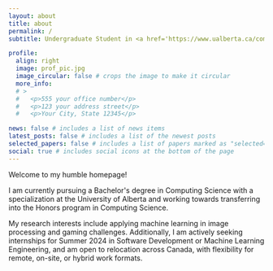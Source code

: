 ```yaml
---
layout: about
title: about
permalink: /
subtitle: Undergraduate Student in <a href='https://www.ualberta.ca/computing-science/about-the-department/index.html'>Department of Computing Science</a> at <a href='https://www.ualberta.ca/index.html'>University of Alberta</a>.

profile:
  align: right
  image: prof_pic.jpg
  image_circular: false # crops the image to make it circular
  more_info:
  # >
  #   <p>555 your office number</p>
  #   <p>123 your address street</p>
  #   <p>Your City, State 12345</p>

news: false # includes a list of news items
latest_posts: false # includes a list of the newest posts
selected_papers: false # includes a list of papers marked as "selected={true}"
social: true # includes social icons at the bottom of the page
---
```


Welcome to my humble homepage!

I am currently pursuing a Bachelor's degree in Computing Science with a specialization at the University of Alberta and working towards transferring into the Honors program in Computing Science.

My research interests include applying machine learning in image processing and gaming challenges. Additionally, I am actively seeking internships for Summer 2024 in Software Development or Machine Learning Engineering, and am open to relocation across Canada, with flexibility for remote, on-site, or hybrid work formats.
